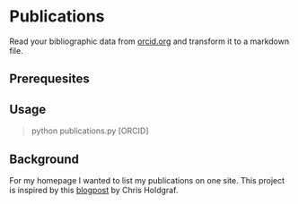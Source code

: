 # Publications 

Read your bibliographic data from [orcid.org](https://orcid.org/) and transform it to a markdown file. 

## Prerequesites

## Usage



> python publications.py [ORCID]

## Background

For my homepage I wanted to list my publications on one site.
This project is inspired by this [blogpost](https://chrisholdgraf.com/blog/2022/orcid-auto-update/) by Chris Holdgraf. 